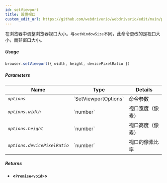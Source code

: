 ```yaml
---
id: setViewport
title: 设置视口
custom_edit_url: https://github.com/webdriverio/webdriverio/edit/main/packages/webdriverio/src/commands/browser/setViewport.ts
---
```


在浏览器中调整浏览器视口大小。与`setWindowSize`不同，此命令更改的是视口大小，而非窗口大小。

##### Usage

```js
browser.setViewport({ width, height, devicePixelRatio })
```

##### Parameters

<table>
  <thead>
    <tr>
      <th>Name</th><th>Type</th><th>Details</th>
    </tr>
  </thead>
  <tbody>
    <tr>
      <td><code><var>options</var></code></td>
      <td>`SetViewportOptions`</td>
      <td>命令参数</td>
    </tr>
    <tr>
      <td><code><var>options.width</var></code></td>
      <td>`number`</td>
      <td>视口宽度（像素）</td>
    </tr>
    <tr>
      <td><code><var>options.height</var></code></td>
      <td>`number`</td>
      <td>视口高度（像素）</td>
    </tr>
    <tr>
      <td><code><var>options.devicePixelRatio</var></code></td>
      <td>`number`</td>
      <td>视口的像素比率</td>
    </tr>
  </tbody>
</table>

##### Returns

- **&lt;`Promise<void>`&gt;**